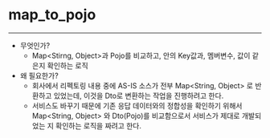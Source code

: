 # map_to_pojo
---

- 무엇인가?
    - Map<Stirng, Object>과 Pojo를 비교하고, 안의 Key값과, 멤버변수, 값이 같은지 확인하는 로직
- 왜 필요한가?
    - 회사에서 리펙토링 내용 중에 AS-IS 소스가 전부 Map<String, Object> 로 반환하고 있었는데,
    이것을 Dto로 변환하는 작업을 진행하려고 한다.
    - 서비스도 바꾸기 때문에 기존 응답 데이터와의 정합성을 확인하기 위해서 Map<String, Object> 와 Dto(Pojo)를 비교함으로서 서비스가 제대로 개발되었는 지 확인하는 로직을 짜려고 한다. 